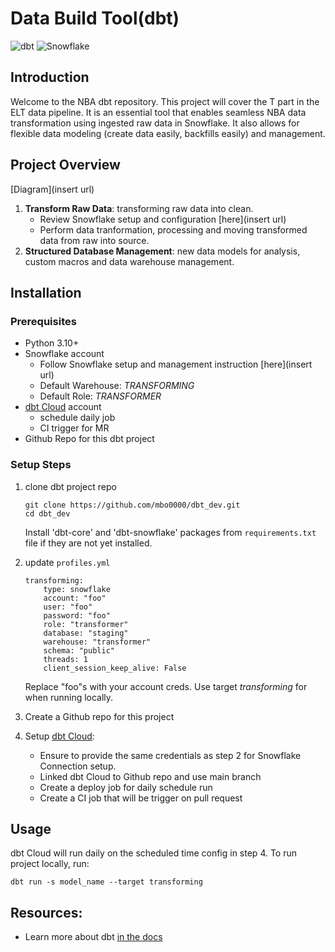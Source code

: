 # Data Build Tool(dbt)
![dbt](https://img.shields.io/badge/dbt-FF694B?style=flat&logo=dbt&logoColor=white)
![Snowflake](https://img.shields.io/badge/Snowflake-%23f3f1ff)

## Introduction

Welcome to the NBA dbt repository. This project will cover the T part in the ELT data pipeline. It is an essential tool that enables seamless NBA data transformation using ingested raw data in Snowflake. It also allows for flexible data modeling (create data easily, backfills easily) and management.

## Project Overview

[Diagram](insert url)
1. **Transform Raw Data**: transforming raw data into clean. 
    - Review Snowflake setup and configuration [here](insert url)
    - Perform data tranformation, processing and moving transformed data from raw into source. 
2. **Structured Database Management**: new data models for analysis, custom macros and data warehouse management.

## Installation
### Prerequisites
- Python 3.10+
- Snowflake account
    - Follow Snowflake setup and management instruction [here](insert url)
    - Default Warehouse: *TRANSFORMING*
    - Default Role: *TRANSFORMER*
- [dbt Cloud](https://www.getdbt.com/product/dbt-cloud) account
    - schedule daily job
    - CI trigger for MR
- Github Repo for this dbt project

### Setup Steps
1. clone dbt project repo
    ```
    git clone https://github.com/mbo0000/dbt_dev.git
    cd dbt_dev
    ```
    Install 'dbt-core' and 'dbt-snowflake' packages from `requirements.txt` file if they are not yet installed. 

2. update `profiles.yml`
    ```
    transforming:
        type: snowflake
        account: "foo"
        user: "foo"
        password: "foo"
        role: "transformer"
        database: "staging"
        warehouse: "transformer"
        schema: "public"
        threads: 1
        client_session_keep_alive: False
    ```
    Replace "foo"s with your account creds. Use target *transforming* for when running locally.

3. Create a Github repo for this project
4. Setup [dbt Cloud](https://docs.getdbt.com/docs/cloud/git/connect-github):
    - Ensure to provide the same credentials as step 2 for Snowflake Connection setup. 
    - Linked dbt Cloud to Github repo and use main branch
    - Create a deploy job for daily schedule run
    - Create a CI job that will be trigger on pull request 

## Usage
dbt Cloud will run daily on the scheduled time config in step 4. To run project locally, run:
```
dbt run -s model_name --target transforming
```

## Resources:
- Learn more about dbt [in the docs](https://docs.getdbt.com/docs/introduction)
